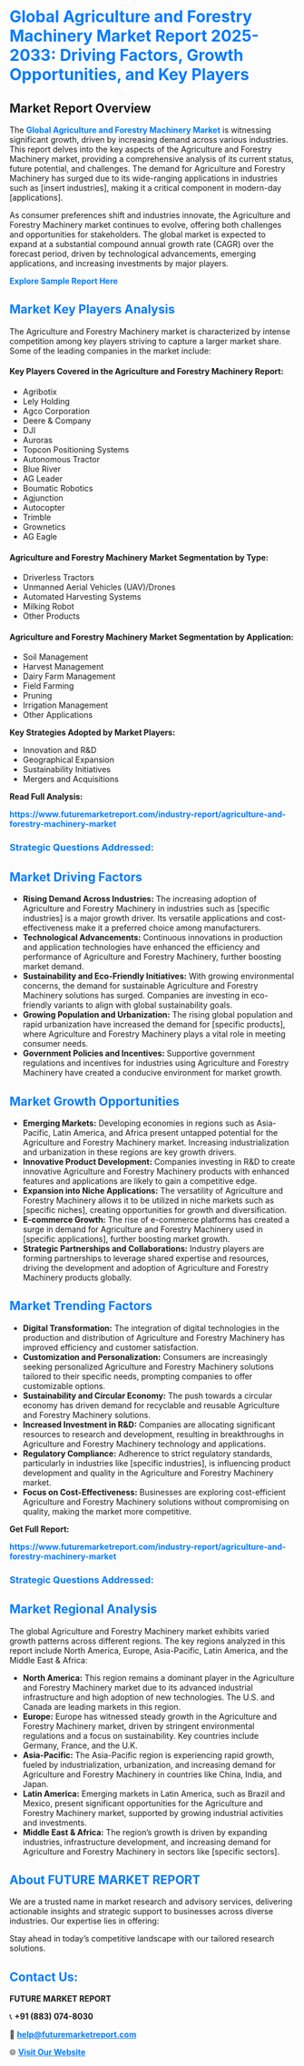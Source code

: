 <h1 style="color: #007BFF;">Global Agriculture and Forestry Machinery Market Report 2025-2033: Driving Factors, Growth Opportunities, and Key Players</h1>

<section id="overview">
<h2>Market Report Overview</h2>
<p>The <a href="https://www.futuremarketreport.com/industry-report/agriculture-and-forestry-machinery-market" style="color: #007BFF; text-decoration: none;"><strong>Global Agriculture and Forestry Machinery Market</strong></a> is witnessing significant growth, driven by increasing demand across various industries. This report delves into the key aspects of the Agriculture and Forestry Machinery market, providing a comprehensive analysis of its current status, future potential, and challenges. The demand for Agriculture and Forestry Machinery has surged due to its wide-ranging applications in industries such as [insert industries], making it a critical component in modern-day [applications].</p>
<p>As consumer preferences shift and industries innovate, the Agriculture and Forestry Machinery market continues to evolve, offering both challenges and opportunities for stakeholders. The global market is expected to expand at a substantial compound annual growth rate (CAGR) over the forecast period, driven by technological advancements, emerging applications, and increasing investments by major players.</p>
</section>

<section id="overview">
<p><a href="https://www.futuremarketreport.com/request-sample/reportId=35849" style="color: #007BFF; text-decoration: none;"><strong>Explore Sample Report Here</strong></a></p>
</section>

<section id="key-players">
<h2 style="color: #007BFF;">Market Key Players Analysis</h2>
<p>The Agriculture and Forestry Machinery market is characterized by intense competition among key players striving to capture a larger market share. Some of the leading companies in the market include:</p>
<h4>Key Players Covered in the Agriculture and Forestry Machinery Report:</h4>
<ul><li>Agribotix</li><li>Lely Holding</li><li>Agco Corporation</li><li>Deere &amp; Company</li><li>DJI</li><li>Auroras</li><li>Topcon Positioning Systems</li><li>Autonomous Tractor</li><li>Blue River</li><li>AG Leader</li><li>Boumatic Robotics</li><li>Agjunction</li><li>Autocopter</li><li>Trimble</li><li>Grownetics</li><li>AG Eagle</li></ul>
<h4>Agriculture and Forestry Machinery Market Segmentation by Type:</h4>
<ul><li>Driverless Tractors</li><li>Unmanned Aerial Vehicles (UAV)/Drones</li><li>Automated Harvesting Systems</li><li>Milking Robot</li><li>Other Products</li></ul>

<h4>Agriculture and Forestry Machinery Market Segmentation by Application:</h4>
<ul><li>Soil Management</li><li>Harvest Management</li><li>Dairy Farm Management</li><li>Field Farming</li><li>Pruning</li><li>Irrigation Management</li><li>Other Applications</li></ul>
<p><strong>Key Strategies Adopted by Market Players:</strong></p>
<ul>
<li>Innovation and R&D</li>
<li>Geographical Expansion</li>
<li>Sustainability Initiatives</li>
<li>Mergers and Acquisitions</li>
</ul>
</section>

<section>
<p><strong>Read Full Analysis: </strong></p><a href="https://www.futuremarketreport.com/industry-report/agriculture-and-forestry-machinery-market" style="color: #007BFF; text-decoration: none;"><strong>https://www.futuremarketreport.com/industry-report/agriculture-and-forestry-machinery-market</strong></a>
<h3 style="color: #007BFF;">Strategic Questions Addressed:</h3>
</section>

<section id="driving-factors">
<h2 style="color: #007BFF;">Market Driving Factors</h2>
<ul>
<li><strong>Rising Demand Across Industries:</strong> The increasing adoption of Agriculture and Forestry Machinery in industries such as [specific industries] is a major growth driver. Its versatile applications and cost-effectiveness make it a preferred choice among manufacturers.</li>
<li><strong>Technological Advancements:</strong> Continuous innovations in production and application technologies have enhanced the efficiency and performance of Agriculture and Forestry Machinery, further boosting market demand.</li>
<li><strong>Sustainability and Eco-Friendly Initiatives:</strong> With growing environmental concerns, the demand for sustainable Agriculture and Forestry Machinery solutions has surged. Companies are investing in eco-friendly variants to align with global sustainability goals.</li>
<li><strong>Growing Population and Urbanization:</strong> The rising global population and rapid urbanization have increased the demand for [specific products], where Agriculture and Forestry Machinery plays a vital role in meeting consumer needs.</li>
<li><strong>Government Policies and Incentives:</strong> Supportive government regulations and incentives for industries using Agriculture and Forestry Machinery have created a conducive environment for market growth.</li>
</ul>
</section>

<section id="growth-opportunities">
<h2 style="color: #007BFF;">Market Growth Opportunities</h2>
<ul>
<li><strong>Emerging Markets:</strong> Developing economies in regions such as Asia-Pacific, Latin America, and Africa present untapped potential for the Agriculture and Forestry Machinery market. Increasing industrialization and urbanization in these regions are key growth drivers.</li>
<li><strong>Innovative Product Development:</strong> Companies investing in R&D to create innovative Agriculture and Forestry Machinery products with enhanced features and applications are likely to gain a competitive edge.</li>
<li><strong>Expansion into Niche Applications:</strong> The versatility of Agriculture and Forestry Machinery allows it to be utilized in niche markets such as [specific niches], creating opportunities for growth and diversification.</li>
<li><strong>E-commerce Growth:</strong> The rise of e-commerce platforms has created a surge in demand for Agriculture and Forestry Machinery used in [specific applications], further boosting market growth.</li>
<li><strong>Strategic Partnerships and Collaborations:</strong> Industry players are forming partnerships to leverage shared expertise and resources, driving the development and adoption of Agriculture and Forestry Machinery products globally.</li>
</ul>
</section>

<section id="trending-factors">
<h2 style="color: #007BFF;">Market Trending Factors</h2>
<ul>
<li><strong>Digital Transformation:</strong> The integration of digital technologies in the production and distribution of Agriculture and Forestry Machinery has improved efficiency and customer satisfaction.</li>
<li><strong>Customization and Personalization:</strong> Consumers are increasingly seeking personalized Agriculture and Forestry Machinery solutions tailored to their specific needs, prompting companies to offer customizable options.</li>
<li><strong>Sustainability and Circular Economy:</strong> The push towards a circular economy has driven demand for recyclable and reusable Agriculture and Forestry Machinery solutions.</li>
<li><strong>Increased Investment in R&D:</strong> Companies are allocating significant resources to research and development, resulting in breakthroughs in Agriculture and Forestry Machinery technology and applications.</li>
<li><strong>Regulatory Compliance:</strong> Adherence to strict regulatory standards, particularly in industries like [specific industries], is influencing product development and quality in the Agriculture and Forestry Machinery market.</li>
<li><strong>Focus on Cost-Effectiveness:</strong> Businesses are exploring cost-efficient Agriculture and Forestry Machinery solutions without compromising on quality, making the market more competitive.</li>
</ul>
</section>

<section>
<p><strong>Get Full Report: </strong></p><a href="https://www.futuremarketreport.com/industry-report/agriculture-and-forestry-machinery-market" style="color: #007BFF; text-decoration: none;"><strong>https://www.futuremarketreport.com/industry-report/agriculture-and-forestry-machinery-market</strong></a>
<h3 style="color: #007BFF;">Strategic Questions Addressed:</h3>
</section>


<section id="regional-analysis">
<h2 style="color: #007BFF;">Market Regional Analysis</h2>
<p>The global Agriculture and Forestry Machinery market exhibits varied growth patterns across different regions. The key regions analyzed in this report include North America, Europe, Asia-Pacific, Latin America, and the Middle East & Africa:</p>
<ul>
<li><strong>North America:</strong> This region remains a dominant player in the Agriculture and Forestry Machinery market due to its advanced industrial infrastructure and high adoption of new technologies. The U.S. and Canada are leading markets in this region.</li>
<li><strong>Europe:</strong> Europe has witnessed steady growth in the Agriculture and Forestry Machinery market, driven by stringent environmental regulations and a focus on sustainability. Key countries include Germany, France, and the U.K.</li>
<li><strong>Asia-Pacific:</strong> The Asia-Pacific region is experiencing rapid growth, fueled by industrialization, urbanization, and increasing demand for Agriculture and Forestry Machinery in countries like China, India, and Japan.</li>
<li><strong>Latin America:</strong> Emerging markets in Latin America, such as Brazil and Mexico, present significant opportunities for the Agriculture and Forestry Machinery market, supported by growing industrial activities and investments.</li>
<li><strong>Middle East & Africa:</strong> The region’s growth is driven by expanding industries, infrastructure development, and increasing demand for Agriculture and Forestry Machinery in sectors like [specific sectors].</li>
</ul>
</section>

<footer>
<h2 style="color: #007BFF;">About FUTURE MARKET REPORT</h2>
<p>We are a trusted name in market research and advisory services, delivering actionable insights and strategic support to businesses across diverse industries. Our expertise lies in offering:</p>

<p>Stay ahead in today’s competitive landscape with our tailored research solutions.</p>

<h2 style="color: #007BFF;">Contact Us:</h2>
<p><strong>FUTURE MARKET REPORT</strong></p>
<p>📞 <strong>+91 (883) 074-8030</strong></p>
<p>📧 <strong><a href="mailto:help@futuremarketreport.com" style="color: #007BFF;">help@futuremarketreport.com</a></strong></p>
<p>🌐 <strong><a href="https://www.futuremarketreport.com/" style="color: #007BFF;">Visit Our Website</a></strong></p>
</footer>